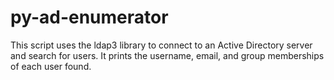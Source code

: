 # py-ad-enumerator
This script uses the ldap3 library to connect to an Active Directory server and search for users. It prints the username, email, and group memberships of each user found.
